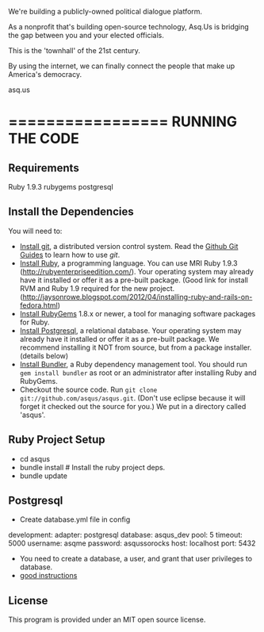 We're building a publicly-owned political dialogue platform.

As a nonprofit that's building open-source technology, Asq.Us is bridging the gap between you and your elected officials. 

This is the 'townhall' of the 21st century.

By using the internet, we can finally connect the people that make up America's democracy.

asq.us

=================
RUNNING THE CODE
=================

Requirements
------------
Ruby 1.9.3
rubygems
postgresql 


Install the Dependencies
------------------------

You will need to:

  * [Install git](http://git-scm.com/), a distributed version control system. Read the [Github Git Guides](http://github.com/guides/home) to learn how to use *git*.
  * [Install Ruby](http://www.ruby-lang.org/), a programming language. You can use MRI Ruby 1.9.3 (http://rubyenterpriseedition.com/). Your operating system may already have it installed or offer it as a pre-built package. (Good link for install RVM and Ruby 1.9 required for the new project. (http://jaysonrowe.blogspot.com/2012/04/installing-ruby-and-rails-on-fedora.html)
  * [Install RubyGems](http://rubyforge.org/projects/rubygems/) 1.8.x or newer, a tool for managing software packages for Ruby.
  * [Install Postgresql](http://www.postgresql.org/), a relational database. Your operating system may already have it installed or offer it as a pre-built package. We recommend installing it NOT from source, but from a package installer. (details below)
  * [Install Bundler](http://gembundler.com/), a Ruby dependency management tool. You should run `gem install bundler` as root or an administrator after installing Ruby and RubyGems.
  * Checkout the source code. Run `git clone git://github.com/asqus/asqus.git`. (Don't use eclipse because it will forget it checked out the source for you.) We put in a directory called 'asqus'.
  
 
Ruby Project Setup
-------------------

 * cd asqus
 * bundle install    # Install the ruby project deps.
 * bundle update
 
Postgresql
----------

 * Create database.yml file in config
 
development:
  	adapter: postgresql
  	database: asqus_dev
  	pool: 5
  	timeout: 5000
  	username: asqme
  	password: asqussorocks
  	host: localhost
  	port: 5432
  	
 * You need to create a database, a user, and grant that user privileges to database.
 * [good instructions](http://www.cyberciti.biz/faq/howto-add-postgresql-user-account/) 
 
License
-------

This program is provided under an MIT open source license.